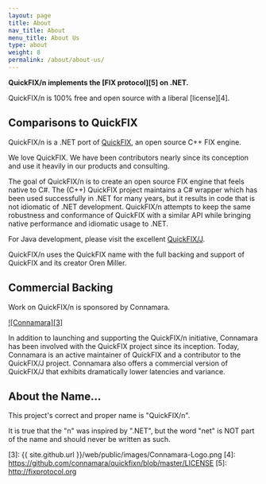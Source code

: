 ```yaml
---
layout: page
title: About
nav_title: About
menu_title: About Us
type: about
weight: 8
permalink: /about/about-us/
---
```


**QuickFIX/n implements the [FIX protocol][5] on .NET.** 

QuickFIX/n is 100% free and open source with a liberal [license][4].

Comparisons to QuickFIX
-----------------------
QuickFIX/n is a .NET port of [QuickFIX][0], an open source C++ FIX engine.

We love QuickFIX.  We have been contributors nearly since its
conception and use it heavily in our products and consulting.

The goal of QuickFIX/n is to create an open source FIX engine that feels
native to C#.  The (C++) QuickFIX project maintains a C# wrapper 
which has been used successfully in .NET for many years, but it results
in code that is not idiomatic of .NET development.  QuickFIX/n
attempts to keep the same robustness and conformance of QuickFIX
with a similar API while bringing native performance and idiomatic 
usage to .NET.

For Java development, please visit the excellent [QuickFIX/J][1].

QuickFIX/n uses the QuickFIX name with the full backing and support of QuickFIX 
and its creator Oren Miller.

Commercial Backing
------------------
Work on QuickFIX/n is sponsored by Connamara.

[![Connamara][3]][2]

In addition to launching and supporting the QuickFIX/n initiative, Connamara 
has been involved with the QuickFIX project since its inception. Today, 
Connamara is an active maintainer of QuickFIX and a contributor to the 
QuickFIX/J project. Connamara also offers a commercial version of QuickFIX/J 
that exhibits dramatically lower latencies and variance.

About the Name...
-----------------
This project's correct and proper name is "QuickFIX/n".

It is true that the "n" was inspired by ".NET", but the word "net"
is NOT part of the name and should never be written as such.

[0]: http://quickfixengine.org
[1]: http://quickfixj.org
[2]: http://connamara.com
[3]: {{ site.github.url }}/web/public/images/Connamara-Logo.png
[4]: https://github.com/connamara/quickfixn/blob/master/LICENSE
[5]: http://fixprotocol.org
